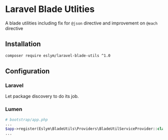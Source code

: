 # Laravel Blade Utlities
A blade utilities including fix for ```@json``` directive and improvement on ```@each``` directive

## Installation
````bash
composer require eslym/laravel-blade-utils ^1.0
````

## Configuration
### Laravel
Let package discovery to do its job.

### Lumen
````php
# bootstrap/app.php
...
$app->register(Eslym\BladeUtils\Providers\BladeUtilServiceProvider::class);
...
````